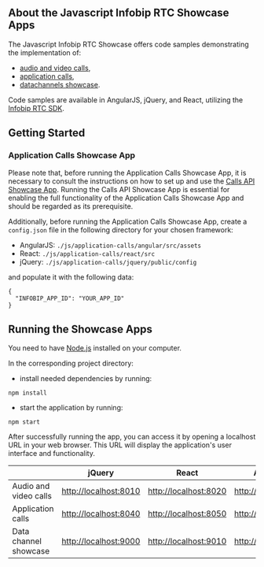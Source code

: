 ## About the Javascript Infobip RTC Showcase Apps

The Javascript Infobip RTC Showcase offers code samples demonstrating the implementation of:

- [audio and video calls](https://github.com/infobip/infobip-rtc-showcase/tree/master/js/audio-and-video-calls),
- [application calls](https://github.com/infobip/infobip-rtc-showcase/tree/master/js/application-calls),
- [datachannels showcase](https://github.com/infobip/infobip-rtc-showcase/tree/master/js/datachannels).

Code samples are available in AngularJS, jQuery, and React, utilizing the
[Infobip RTC SDK](https://github.com/infobip/infobip-rtc-js).

## Getting Started

### Application Calls Showcase App

Please note that, before running the Application Calls Showcase App, it is necessary to consult the instructions on how
to set up and use the
[Calls API Showcase App](https://github.com/infobip/infobip-rtc-showcase/tree/master/calls-api-showcase). Running the
Calls API Showcase App is essential for enabling the full functionality of the Application Calls Showcase App and
should be regarded as its prerequisite.

Additionally, before running the Application Calls Showcase App, create a `config.json` file in the following directory
for your chosen framework:

- AngularJS: `./js/application-calls/angular/src/assets`
- React: `./js/application-calls/react/src`
- jQuery: `./js/application-calls/jquery/public/config`

and populate it with the following data:

```
{
  "INFOBIP_APP_ID": "YOUR_APP_ID"
}
```

## Running the Showcase Apps

You need to have [Node.js](https://nodejs.org/en/) installed on your computer.

In the corresponding project directory:

- install needed dependencies by running:

```shell
npm install
```

- start the application by running:

```shell
npm start
```

After successfully running the app, you can access it by opening a localhost URL in your web browser. This URL
will display the application's user interface and functionality.

|                       | jQuery                                         | React                                          | AngularJS                                      |
| --------------------- | ---------------------------------------------- | ---------------------------------------------- | ---------------------------------------------- |
| Audio and video calls | [http://localhost:8010](http://localhost:8010) | [http://localhost:8020](http://localhost:8020) | [http://localhost:8030](http://localhost:8030) |
| Application calls     | [http://localhost:8040](http://localhost:8040) | [http://localhost:8050](http://localhost:8050) | [http://localhost:8060](http://localhost:8060) |
| Data channel showcase | [http://localhost:9000](http://localhost:9000) | [http://localhost:9010](http://localhost:9010) | [http://localhost:9020](http://localhost:9020) |
